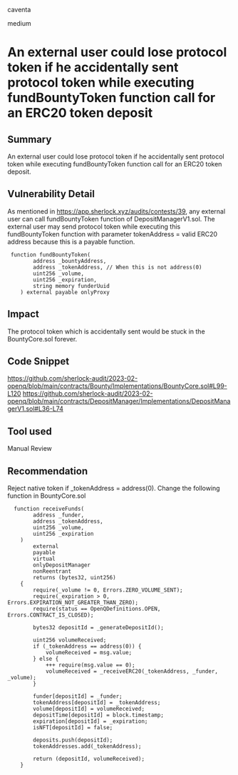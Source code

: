 caventa

medium

# An external user could lose protocol token if he accidentally sent protocol token while executing fundBountyToken function call for an ERC20 token deposit

## Summary
An external user could lose protocol token if he accidentally sent protocol token while executing fundBountyToken function call for an ERC20 token deposit.

## Vulnerability Detail
As mentioned in https://app.sherlock.xyz/audits/contests/39, any external user can call fundBountyToken function of DepositManagerV1.sol. The external user may send protocol token while executing this fundBountyToken function with parameter tokenAddress = valid ERC20 address because this is a payable function.

```solidity
 function fundBountyToken(
        address _bountyAddress,
        address _tokenAddress, // When this is not address(0)
        uint256 _volume,
        uint256 _expiration,
        string memory funderUuid
    ) external payable onlyProxy
```
## Impact
The protocol token which is accidentally sent would be stuck in the BountyCore.sol forever.

## Code Snippet
https://github.com/sherlock-audit/2023-02-openq/blob/main/contracts/Bounty/Implementations/BountyCore.sol#L99-L120
https://github.com/sherlock-audit/2023-02-openq/blob/main/contracts/DepositManager/Implementations/DepositManagerV1.sol#L36-L74

## Tool used
Manual Review

## Recommendation
Reject native token if _tokenAddress = address(0). Change the following function in BountyCore.sol

```solidity
  function receiveFunds(
        address _funder,
        address _tokenAddress,
        uint256 _volume,
        uint256 _expiration
    )
        external
        payable
        virtual
        onlyDepositManager
        nonReentrant
        returns (bytes32, uint256)
    {
        require(_volume != 0, Errors.ZERO_VOLUME_SENT);
        require(_expiration > 0, Errors.EXPIRATION_NOT_GREATER_THAN_ZERO);
        require(status == OpenQDefinitions.OPEN, Errors.CONTRACT_IS_CLOSED);

        bytes32 depositId = _generateDepositId();

        uint256 volumeReceived;
        if (_tokenAddress == address(0)) {
            volumeReceived = msg.value;
        } else {
            +++ require(msg.value == 0);
            volumeReceived = _receiveERC20(_tokenAddress, _funder, _volume);
        }

        funder[depositId] = _funder;
        tokenAddress[depositId] = _tokenAddress;
        volume[depositId] = volumeReceived;
        depositTime[depositId] = block.timestamp;
        expiration[depositId] = _expiration;
        isNFT[depositId] = false;

        deposits.push(depositId);
        tokenAddresses.add(_tokenAddress);

        return (depositId, volumeReceived);
    }
 ```

